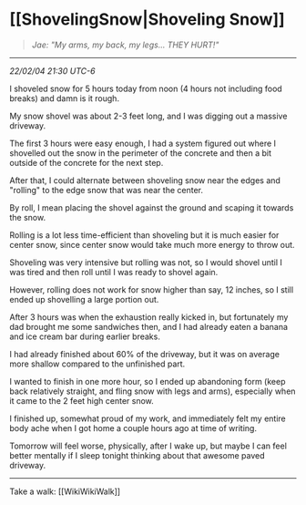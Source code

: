 # [[ShovelingSnow|Shoveling Snow]]
> *Jae: "My arms, my back, my legs... THEY HURT!"*
---
*22/02/04 21:30 UTC-6*

I shoveled snow for 5 hours today from noon (4 hours not including food breaks) and damn is it rough. 

My snow shovel was about 2-3 feet long, and I was digging out a massive driveway.

The first 3 hours were easy enough, I had a system figured out where I
shovelled out the snow in the perimeter of the concrete and then a bit outside of the concrete for the next step. 

After that, I could alternate between shoveling snow near the edges and "rolling" to the edge snow that was near the center.

By roll, I mean placing the shovel against the ground and scaping it towards the snow. 

Rolling is a lot less time-efficient than shoveling but it is much easier for center snow, since center snow would take much more energy to throw out.

Shoveling was very intensive but rolling was not, so I would shovel until I was tired and then roll until I was ready to shovel again.

However, rolling does not work for snow higher than say, 12 inches, so I still ended up shovelling a large portion out.

After 3 hours was when the exhaustion really kicked in, but fortunately my dad brought me some sandwiches then, and I had already eaten a banana and ice cream bar during earlier breaks.

I had already finished about 60% of the driveway, but it was on average more shallow compared to the unfinished part.

I wanted to finish in one more hour, so I ended up abandoning form (keep back relatively straight, and fling snow with legs and arms), especially when it came to the 2 feet high center snow.

I finished up, somewhat proud of my work, and immediately felt my entire body ache when I got home a couple hours ago at time of writing.

Tomorrow will feel worse, physically, after I wake up, but maybe I can feel better mentally if I sleep tonight thinking about that awesome paved driveway.

---

Take a walk: [[WikiWikiWalk]]
